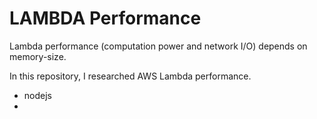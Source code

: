 # LAMBDA Performance

Lambda performance (computation power and network I/O) depends on memory-size.

In this repository, I researched AWS Lambda performance.

- nodejs
- 
